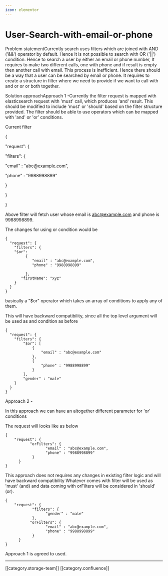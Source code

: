 ```yaml
---
icon: elementor
---
```


# User-Search-with-email-or-phone

Problem statementCurrently search uses filters which are joined with  AND ('&&') operator by default. Hence It is not possible to search with OR ('||') condition. Hence to search a user by either an email or phone number, It requires to make two different calls, one with phone and if result is empty then another call with email. This process is inefficient. Hence there should be a way that a user can be searched by email or phone. It requires to create a structure in filter where we need to provide if we want to call with and or or or both together.

Solution approachApproach 1 -Currently the filter request is mapped with elasticsearch request with 'must' call, which produces 'and' result. This should be modified to include 'must' or 'should' based on the filter structure provided. The filter should be able to use operators which can be mapped with 'and' or 'or' conditions.

Current filter

{

&#x20;   "request": {

&#x20;          "filters": {

&#x20;                 "email" : "abc@[example.com](http://example.com)",

&#x20;                 "phone" : "9988998899"

&#x20;           }

&#x20;     }

}

Above filter will fetch user whose email is [abc@example.com](mailto:abc@example.com) and phone is 9988998899.

The changes for using or condition would be

```
{
  "request": {
    "filters": {
	"$or": 
	     {
	        "email" : "abc@example.com",
            "phone" : "9988998899"   
              
	     },
       "firstName": "xyz"
    }
  }
}
```

basically a "$or" operator which takes an array of conditions to apply any of them.

This will have backward compatibility, since all the top level argument will be used as and condition as before

```
{
  "request": {
    "filters": {
		"$or": [
	     	{
	        	"email" : "abc@example.com"
	     	},
            {
                "phone" : "9988998899"
	     	}
		],
        "gender" : "male" 
    }
  }
}
```

Approach 2 -

In this approach we can have an altogether different parameter for 'or' conditions

The request will looks like as below

```
{
    "request": {
           "orFilters": {
                  "email" : "abc@example.com",
                  "phone" : "9988998899"
            }
      }
}
```

This approach does not requires any changes in existing filter logic and will have backward compatibility Whatever comes with filter will be used as 'must' (and) and data coming with orFilters will be considered in 'should' (or).

```
{
    "request": {
			"filters": {
                  "gender" : "male"
            },
           "orFilters": {
                  "email" : "abc@example.com",
                  "phone" : "9988998899"
            }
      }
}
```

Approach 1 is agreed to used.

***

\[\[category.storage-team]] \[\[category.confluence]]
